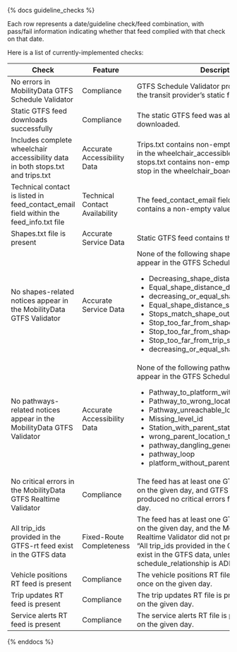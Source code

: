 {% docs guideline_checks %}


Each row represents a date/guideline check/feed combination, with pass/fail information indicating whether that feed complied with that check on that date.

Here is a list of currently-implemented checks:

| Check | Feature | Description |
| ------------------------------------ |---------|------------ |
| No errors in MobilityData GTFS Schedule Validator |Compliance |GTFS Schedule Validator produced no errors for the transit provider’s static feed. |
| Static GTFS feed downloads successfully | Compliance | The static GTFS feed was able to be successfully downloaded.|
|Includes complete wheelchair accessibility data in both stops.txt and trips.txt | Accurate Accessibility Data | Trips.txt contains non-empty values for each trip in the wheelchair_accessible column, and stops.txt contains non-empty values for each stop in the wheelchair_boarding column.|
|Technical contact is listed in feed_contact_email field within the feed_info.txt file | Technical Contact Availability | The feed_contact_email field in feed_info.txt contains a non-empty value.|
|Shapes.txt file is present | Accurate Service Data | Static GTFS feed contains the file shapes.txt. |
|No shapes-related notices appear in the MobilityData GTFS Validator | Accurate Service Data | None of the following shapes-related notices appear in the GTFS Schedule Validator:<ul><li>Decreasing_shape_distance</li><li>Equal_shape_distance_diff_coordinates</li><li>decreasing_or_equal_shape_distance</li><li>Equal_shape_distance_same_coordinates</li><li>Stops_match_shape_out_of_order</li><li>Stop_too_far_from_shape</li><li>Stop_too_far_from_shape_using_user_distance</li><li>Stop_too_far_from_trip_shape</li><li>decreasing_or_equal_shape_distance</li></ul>|
| No pathways-related notices appear in the MobilityData GTFS Validator | Accurate Accessibility Data| None of the following pathways-related notices appear in the GTFS Schedule Validator: <ul><li> Pathway_to_platform_with_boarding_areas </li><li> Pathway_to_wrong_location_type </li><li> Pathway_unreachable_location </li><li> Missing_level_id </li><li> Station_with_parent_station </li><li> wrong_parent_location_type </li><li> pathway_dangling_generic_node </li><li> pathway_loop </li><li> platform_without_parent_station </ul> </li>|
|No critical errors in the MobilityData GTFS Realtime Validator | Compliance | The feed has at least one GTFS-RT file present on the given day, and GTFS Realtime Validator produced no critical errors for any RT feed on that day.|
|All trip_ids provided in the GTFS-rt feed exist in the GTFS data | Fixed-Route Completeness | The feed has at least one GTFS-RT file present on the given day, and the MobilityData GTFS Realtime Validator did not produce error E003, “All trip_ids provided in the GTFS-rt feed must exist in the GTFS data, unless the schedule_relationship is ADDED”.|
|Vehicle positions RT feed is present | Compliance | The vehicle positions RT file is present at least once on the given day.|
| Trip updates RT feed is present | Compliance | The trip updates RT file is present at least once on the given day.|
| Service alerts RT feed is present | Compliance | The service alerts RT file is present at least once on the given day.|

{% enddocs %}
